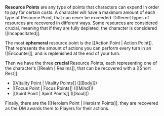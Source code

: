 **Resource Points** are any type of points that characters can expend in order to pay for certain costs. A character will have a maximum amount of each type of Resource Point, that can never be exceeded. Different types of resources are recovered in different ways. Some resources are considered crucial, meaning that if they are fully depleted, the character is considered [[Incapacitated]].

The most **ephemeral** resource point is the [[Action Point | Action Point]]. That represents the amount of actions you can perform every turn in an [[Encounter]], and is replenished at the end of your turn.

Then we have the three **crucial** Resource Points, each representing one of the character's [[Realm | Realms]], that can be recovered with a [[Short Rest]]:

* [[Vitality Point | Vitality Points]] ([[Body]])
* [[Focus Point | Focus Points]] ([[Mind]])
* [[Spirit Point | Spirit Points]] ([[Soul]])

Finally, there are the [[Heroism Point | Heroism Points]]; they are recovered as the DM awards them to Players for their actions.